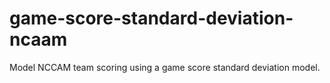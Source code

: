 # game-score-standard-deviation-ncaam
Model NCCAM team scoring using a game score standard deviation model.

